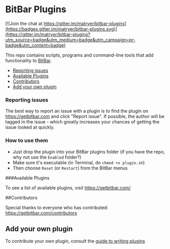 # BitBar Plugins

[![Join the chat at https://gitter.im/matryer/bitbar-plugins](https://badges.gitter.im/matryer/bitbar-plugins.svg)](https://gitter.im/matryer/bitbar-plugins?utm_source=badge&utm_medium=badge&utm_campaign=pr-badge&utm_content=badge)

This repo contains scripts, programs and command-line tools that add functionality to [BitBar](https://github.com/matryer/bitbar#get-started).

* [Reporting issues](#reporting-issues)
* [Available Plugins](https://github.com/matryer/bitbar-plugins#available-plugins)
* [Contributors](https://github.com/matryer/bitbar-plugins#contributors)
* [Add your own plugin](https://github.com/matryer/bitbar-plugins#add-your-own-plugin)

### Reporting issues

The best way to report an issue with a plugin is to find the plugin on https://getbitbar.com and click "Report issue". If possible, the author will be tagged in the issue - which greatly increases your chances of getting the issue looked at quickly.

### How to use them

  * Just drop the plugin into your BitBar plugins folder (if you have the repo, why not use the `Enabled` folder?)
  * Make sure it's executable (in Terminal, do `chmod +x plugin.sh`)
  * Then choose `Reset` (or `Restart`) from the BitBar menus

###Available Plugins

To see a list of available plugins, visit https://getbitbar.com/

##Contributors

Special thanks to everyone who has contributed: https://getbitbar.com/contributors

## Add your own plugin

To contribute your own plugin, consult the [guide to writing plugins](https://github.com/matryer/bitbar#writing-plugins)
